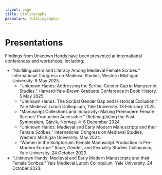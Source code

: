 ```yaml
---
layout: page
title: Bibliography
permalink: /bibliography/
---
```



# Presentations

Findings from Unknown Hands have been presented at international conferences and workshops, including:
  - “Multilingualism and Literacy Among Medieval Female Scribes.” International Congress on Medieval Studies, Western Michigan University. 9 May 2025.
	- “Unknown Hands: Addressing the Scribal Gender Gap in Manuscript Studies.” Harvard-Yale-Brown Graduate Conference in Book History. 5 May 2025.
	- “Unknown Hands. The Scribal Gender Gap and Historical Exclusion.” Yale Medieval Lunch Colloquium, Yale University. 18 February 2025.
	- “Manuscript Collections and Inclusivity: Making Premodern Female Scribes’ Production Accessible.” (Re)imag(in)ing the Past Symposium, Gjøvik, Norway. 4–6 December 2024.
	- “Unknown Hands: Medieval and Early Modern Manuscripts and their Female Scribes.” International Congress on Medieval Studies, Western Michigan University. May 2024.
	- “Women in the Scriptorium: Female Manuscript Production in Pre-Modern Europe.” Race, Gender, and Sexuality Studies Colloquium, Yale University. 24 October 2023.
  - “Unknown Hands: Medieval and Early Modern Manuscripts and their Female Scribes.” Yale Medieval Lunch Colloquium, Yale University. 24 October 2023.